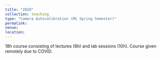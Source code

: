 ```yaml
---
title: "2020"
collection: teaching
type: "Camera Autocalibration (M1 Spring Semester)"
permalink: 
venue: 
location: 
---
```


18h course consisting of lectures (8h) and lab sessions (10h). Course given remotely due to COVID.


